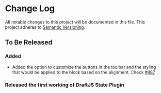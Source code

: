 # Change Log

All notable changes to this project will be documented in this file.
This project adheres to [Semantic Versioning](http://semver.org/).

## To Be Released

### Added

- Added the option to customize the buttons in the toolbar and the styling that would be applied to the block based on the alignment. Check [#887](https://github.com/draft-js-plugins/draft-js-plugins/pull/887)

### Released the first working of DraftJS State Plugin
